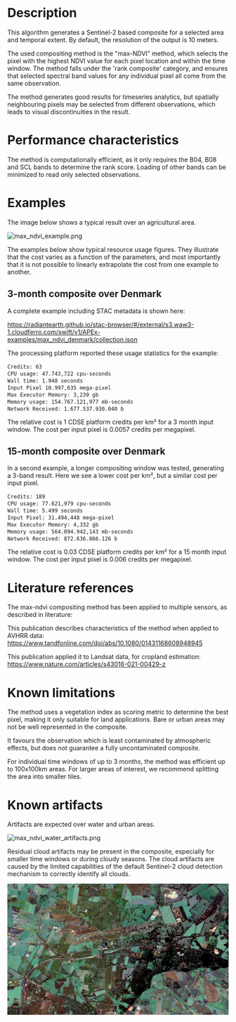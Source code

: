 # Description

This algorithm generates a Sentinel-2 based composite for a selected area and temporal extent. By default, the resolution of the output is 10 meters.

The used compositing method is the "max-NDVI" method, which selects the pixel with the highest NDVI value for each pixel location and within the time window.
The method falls under the 'rank composite' category, and ensures that selected spectral band values for any individual pixel all come from the same observation.

The method generates good results for timeseries analytics, but spatially neighbouring pixels may be selected from different observations,
which leads to visual discontinuities in the result.

# Performance characteristics

The method is computationally efficient, as it only requires the B04, B08 and SCL bands to determine the rank score. Loading
of other bands can be minimized to read only selected observations.


# Examples

The image below shows a typical result over an agricultural area.

![max_ndvi_example.png](./max_ndvi_example.png)

The examples below show typical resource usage figures. They illustrate that the cost varies as a function of the parameters,
and most importantly that it is not possible to linearly extrapolate the cost from one example to another.


## 3-month composite over Denmark

A complete example including STAC metadata is shown here:

https://radiantearth.github.io/stac-browser/#/external/s3.waw3-1.cloudferro.com/swift/v1/APEx-examples/max_ndvi_denmark/collection.json

The processing platform reported these usage statistics for the example:

```
Credits: 63
CPU usage: 47.743,722 cpu-seconds
Wall time: 1.948 seconds
Input Pixel 10.997,635 mega-pixel
Max Executor Memory: 3,239 gb
Memory usage: 154.767.121,977 mb-seconds
Network Received: 1.677.537.930.040 b
```

The relative cost is 1 CDSE platform credits per km² for a 3 month input window.
The cost per input pixel is 0.0057 credits per megapixel.

## 15-month composite over Denmark

In a second example, a longer compositing window was tested, generating a 3-band result. Here we see a lower cost per km², but a similar cost per input
pixel.

```
Credits: 189
CPU usage: 77.621,979 cpu-seconds
Wall time: 5.499 seconds
Input Pixel: 31.494,448 mega-pixel
Max Executor Memory: 4,332 gb
Memory usage: 564.094.942,143 mb-seconds
Network Received: 872.636.866.126 b
```

The relative cost is 0.03 CDSE platform credits per km² for a 15 month input window.
The cost per input pixel is 0.006 credits per megapixel.

# Literature references

The max-ndvi compositing method has been applied to multiple sensors, as described in literature:

This publication describes characteristics of the method when applied to AVHRR data:
https://www.tandfonline.com/doi/abs/10.1080/01431168608948945

This publication applied it to Landsat data, for cropland estimation:
https://www.nature.com/articles/s43016-021-00429-z

# Known limitations

The method uses a vegetation index as scoring metric to determine the best pixel, making it only suitable for land applications.
Bare or urban areas may not be well represented in the composite.

It favours the observation which is least contaminated by atmospheric effects, but does not guarantee a fully uncontaminated composite.

For individual time windows of up to 3 months, the method was efficient up to 100x100km areas. For larger areas of interest, we recommend splitting the area into smaller tiles.


# Known artifacts

Artifacts are expected over water and urban areas.

![max_ndvi_water_artifacts.png](./max_ndvi_water_artifacts.png)

Residual cloud artifacts may be present in the composite, especially for smaller time windows or during cloudy seasons.
The cloud artifacts are caused by the limited capabilities of the default Sentinel-2 cloud detection mechanism to correctly identify all clouds.

![max_ndvi_cloud_artifacts.png](./max_ndvi_cloud_artifacts.png)
